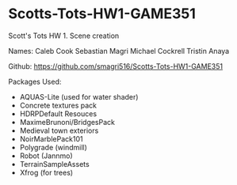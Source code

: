 # Scotts-Tots-HW1-GAME351
 Scott's Tots HW 1. Scene creation

 Names:
 Caleb Cook
 Sebastian Magri
 Michael Cockrell
 Tristin Anaya

 Github: https://github.com/smagri516/Scotts-Tots-HW1-GAME351

 Packages Used:
 - AQUAS-Lite (used for water shader)
 - Concrete textures pack 
 - HDRPDefault Resouces
 - MaximeBrunoni/BridgesPack
 - Medieval town exteriors
 - NoirMarblePack101
 - Polygrade (windmill)
 - Robot (Jannmo)
 - TerrainSampleAssets
 - Xfrog (for trees)
